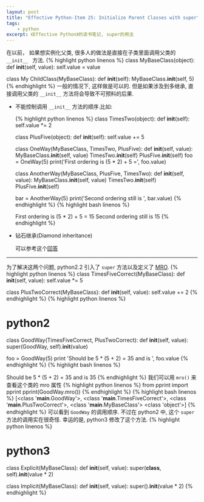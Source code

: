 ```yaml
---
layout: post
title: "Effective Python-Item 25: Initialize Parent Classes with super"
tags:
    - python
excerpt: 《Effective Python》的读书笔记, super的用法
---
```


在以前， 如果想实例化父类, 很多人的做法是直接在子类里面调用父类的 `__init__ ` 方法.
{% highlight python linenos %}
class MyBaseClass(object):
    def __init__(self, value):
        self.value = value

class My ChildClass(MyBaseClass):
    def __init__(self):
        MyBaseClass.__init__(self, 5)
{% endhighlight %}
一般的情况下, 这样做是可以的. 但是如果涉及到多继承, 直接调用父类的 `__init__` 方法将会导致不可预料的后果.  

* 不能控制调用 `__init__` 方法的顺序.比如:

    {% highlight python linenos %}
    class TimesTwo(object):
        def __init__(self):
            self.value *= 2

    class PlusFive(object):
        def __init__(self):
            self.value += 5

    class OneWay(MyBaseClass, TimesTwo, PlusFive):
        def __init__(self, value):
            MyBaseClass.__init__(self, value)
            TimesTwo.__init__(self)
            PlusFive.__init__(self)
    foo = OneWay(5)
    print('First ordering is (5 * 2) + 5 =', foo.value)

    class AnotherWay(MyBaseClass, PlusFive, TimesTwo):
        def __init__(self, value):
            MyBaseClass.__init__(self, value)
            TimesTwo.__init__(self)
            PlusFive.__init__(self)

    bar = AnotherWay(5)
    print('Second ordering still is ', bar.value)
    {% endhighlight %}
    {% highlight bash linenos %}
    >>>
    First ordering is (5 * 2) + 5 = 15
    Second ordering still is 15
    {% endhighlight %}

* 钻石继承(Diamond inheritance)  

    可以参考这个[回答](http://stackoverflow.com/questions/3277367/how-does-pythons-super-work-with-multiple-inheritance)

---------------------------

为了解决这两个问题, python2.2 引入了 `super` 方法以及定义了 [MRO](https://www.python.org/download/releases/2.3/mro/).
{% highlight python linenos %}
class TimesFiveCorrect(MyBaseClass):
    def __init__(self, value):
        self.value *= 5

class PlusTwoCorrect(MyBaseClass):
    def __init__(self, value):
        self.value += 2
{% endhighlight %}
{% highlight python linenos %}
# python2
class GoodWay(TimesFiveCorrect, PlusTwoCorrect):
    def __init__(self, value):
        super(GoodWay, self).__init__(value)

foo = GoodWay(5)
print 'Should be 5 * (5 + 2) = 35 and is ', foo.value
{% endhighlight %}
{% highlight bash linenos %}
>>>
Should be 5 * (5 + 2) = 35 and is 35
{% endhighlight %}
我们可以用 `mro()` 来查看这个类的 mro 属性
{% highlight python linenos %}
from pprint import pprint
pprint(GoodWay.mro())
{% endhighlight %}
{% highlight bash linenos %}
[<class '__main__.GoodWay'>,
 <class '__main__.TimesFiveCorrect'>,
 <class '__main__.PlusTwoCorrect'>,
 <class '__main__.MyBaseClass'>
 <class 'object'>]
{% endhighlight %}
可以看到 `GoodWay` 的调用顺序.
不过在 python2 中, 这个 `super` 方法的调用实在很奇怪. 幸运的是, python3 修改了这个方法.
{% highlight python linenos %}
# python3
class Explicit(MyBaseClass):
    def __init__(self, value):
        super(__class__, self).__init__(value * 2)

class Implicit(MyBaseClass):
    def __init__(self, value):
        super().__init__(value * 2)
{% endhighlight %}
